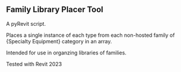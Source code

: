 ## Family Library Placer Tool

A pyRevit script.

Places a single instance of each type from each non-hosted family of {Specialty Equipment} category in an array.

Intended for use in organzing libraries of families.

Tested with Revit 2023